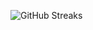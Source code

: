 ![GitHub Streaks](https://github-streaks-mqc9.onrender.com/streak/happilli/image?theme=midnight&cache_bust=1743132114&lang=ja)
